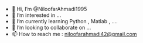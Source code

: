 - 👋 Hi, I’m @NiloofarAhmadi1995
- 👀 I’m interested in ...
- 🌱 I’m currently learning Python , Matlab , ....
- 💞️ I’m looking to collaborate on ...
- 📫 How to reach me : niloofarahmadi42@gmail.com 

<!---
NiloofarAhmadi1995/NiloofarAhmadi1995 is a ✨ special ✨ repository because its `README.md` (this file) appears on your GitHub profile.
You can click the Preview link to take a look at your changes.
--->
